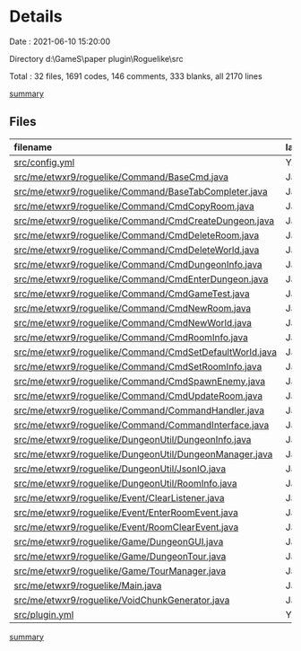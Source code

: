 # Details

Date : 2021-06-10 15:20:00

Directory d:\GameS\paper plugin\Roguelike\src

Total : 32 files,  1691 codes, 146 comments, 333 blanks, all 2170 lines

[summary](results.md)

## Files
| filename | language | code | comment | blank | total |
| :--- | :--- | ---: | ---: | ---: | ---: |
| [src/config.yml](/src/config.yml) | YAML | 0 | 0 | 1 | 1 |
| [src/me/etwxr9/roguelike/Command/BaseCmd.java](/src/me/etwxr9/roguelike/Command/BaseCmd.java) | Java | 17 | 3 | 8 | 28 |
| [src/me/etwxr9/roguelike/Command/BaseTabCompleter.java](/src/me/etwxr9/roguelike/Command/BaseTabCompleter.java) | Java | 25 | 4 | 7 | 36 |
| [src/me/etwxr9/roguelike/Command/CmdCopyRoom.java](/src/me/etwxr9/roguelike/Command/CmdCopyRoom.java) | Java | 36 | 3 | 8 | 47 |
| [src/me/etwxr9/roguelike/Command/CmdCreateDungeon.java](/src/me/etwxr9/roguelike/Command/CmdCreateDungeon.java) | Java | 36 | 13 | 12 | 61 |
| [src/me/etwxr9/roguelike/Command/CmdDeleteRoom.java](/src/me/etwxr9/roguelike/Command/CmdDeleteRoom.java) | Java | 87 | 7 | 12 | 106 |
| [src/me/etwxr9/roguelike/Command/CmdDeleteWorld.java](/src/me/etwxr9/roguelike/Command/CmdDeleteWorld.java) | Java | 61 | 4 | 13 | 78 |
| [src/me/etwxr9/roguelike/Command/CmdDungeonInfo.java](/src/me/etwxr9/roguelike/Command/CmdDungeonInfo.java) | Java | 72 | 3 | 11 | 86 |
| [src/me/etwxr9/roguelike/Command/CmdEnterDungeon.java](/src/me/etwxr9/roguelike/Command/CmdEnterDungeon.java) | Java | 80 | 6 | 12 | 98 |
| [src/me/etwxr9/roguelike/Command/CmdGameTest.java](/src/me/etwxr9/roguelike/Command/CmdGameTest.java) | Java | 81 | 6 | 11 | 98 |
| [src/me/etwxr9/roguelike/Command/CmdNewRoom.java](/src/me/etwxr9/roguelike/Command/CmdNewRoom.java) | Java | 30 | 2 | 8 | 40 |
| [src/me/etwxr9/roguelike/Command/CmdNewWorld.java](/src/me/etwxr9/roguelike/Command/CmdNewWorld.java) | Java | 44 | 6 | 9 | 59 |
| [src/me/etwxr9/roguelike/Command/CmdRoomInfo.java](/src/me/etwxr9/roguelike/Command/CmdRoomInfo.java) | Java | 45 | 2 | 8 | 55 |
| [src/me/etwxr9/roguelike/Command/CmdSetDefaultWorld.java](/src/me/etwxr9/roguelike/Command/CmdSetDefaultWorld.java) | Java | 33 | 0 | 10 | 43 |
| [src/me/etwxr9/roguelike/Command/CmdSetRoomInfo.java](/src/me/etwxr9/roguelike/Command/CmdSetRoomInfo.java) | Java | 134 | 3 | 13 | 150 |
| [src/me/etwxr9/roguelike/Command/CmdSpawnEnemy.java](/src/me/etwxr9/roguelike/Command/CmdSpawnEnemy.java) | Java | 47 | 1 | 8 | 56 |
| [src/me/etwxr9/roguelike/Command/CmdUpdateRoom.java](/src/me/etwxr9/roguelike/Command/CmdUpdateRoom.java) | Java | 26 | 1 | 9 | 36 |
| [src/me/etwxr9/roguelike/Command/CommandHandler.java](/src/me/etwxr9/roguelike/Command/CommandHandler.java) | Java | 47 | 17 | 19 | 83 |
| [src/me/etwxr9/roguelike/Command/CommandInterface.java](/src/me/etwxr9/roguelike/Command/CommandInterface.java) | Java | 8 | 2 | 4 | 14 |
| [src/me/etwxr9/roguelike/DungeonUtil/DungeonInfo.java](/src/me/etwxr9/roguelike/DungeonUtil/DungeonInfo.java) | Java | 31 | 2 | 6 | 39 |
| [src/me/etwxr9/roguelike/DungeonUtil/DungeonManager.java](/src/me/etwxr9/roguelike/DungeonUtil/DungeonManager.java) | Java | 263 | 26 | 36 | 325 |
| [src/me/etwxr9/roguelike/DungeonUtil/JsonIO.java](/src/me/etwxr9/roguelike/DungeonUtil/JsonIO.java) | Java | 55 | 8 | 10 | 73 |
| [src/me/etwxr9/roguelike/DungeonUtil/RoomInfo.java](/src/me/etwxr9/roguelike/DungeonUtil/RoomInfo.java) | Java | 15 | 0 | 4 | 19 |
| [src/me/etwxr9/roguelike/Event/ClearListener.java](/src/me/etwxr9/roguelike/Event/ClearListener.java) | Java | 8 | 0 | 5 | 13 |
| [src/me/etwxr9/roguelike/Event/EnterRoomEvent.java](/src/me/etwxr9/roguelike/Event/EnterRoomEvent.java) | Java | 56 | 0 | 17 | 73 |
| [src/me/etwxr9/roguelike/Event/RoomClearEvent.java](/src/me/etwxr9/roguelike/Event/RoomClearEvent.java) | Java | 33 | 0 | 13 | 46 |
| [src/me/etwxr9/roguelike/Game/DungeonGUI.java](/src/me/etwxr9/roguelike/Game/DungeonGUI.java) | Java | 79 | 7 | 12 | 98 |
| [src/me/etwxr9/roguelike/Game/DungeonTour.java](/src/me/etwxr9/roguelike/Game/DungeonTour.java) | Java | 20 | 6 | 6 | 32 |
| [src/me/etwxr9/roguelike/Game/TourManager.java](/src/me/etwxr9/roguelike/Game/TourManager.java) | Java | 136 | 6 | 21 | 163 |
| [src/me/etwxr9/roguelike/Main.java](/src/me/etwxr9/roguelike/Main.java) | Java | 68 | 7 | 16 | 91 |
| [src/me/etwxr9/roguelike/VoidChunkGenerator.java](/src/me/etwxr9/roguelike/VoidChunkGenerator.java) | Java | 10 | 1 | 4 | 15 |
| [src/plugin.yml](/src/plugin.yml) | YAML | 8 | 0 | 0 | 8 |

[summary](results.md)